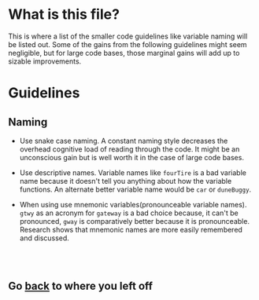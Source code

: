 # What is this file?

This is where a list of the smaller code guidelines like variable naming will
be listed out. Some of the gains from the following guidelines might seem
negligible, but for large code bases, those marginal gains will add up to
sizable improvements.

# Guidelines

## Naming

- Use snake case naming. A constant naming style decreases the overhead
cognitive load of reading through the code. It might be an unconscious gain
but is well worth it in the case of large code bases.

- Use descriptive names. Variable names like `fourTire` is a bad variable name
because it doesn't tell you anything about how the variable functions. An
alternate better variable name would be `car` or `duneBuggy`.

- When using use mnemonic variables(pronounceable variable names). `gtwy` as an
acronym for `gateway` is a bad choice because, it can't be pronounced, `gway`
is comparatively better because it is pronounceable. Research shows that
mnemonic names are more easily remembered and discussed.

<br><br>

## Go [back](../README.md#The%20requirements) to where you left off